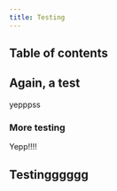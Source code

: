 ```yaml
---
title: Testing
---
```


## Table of contents

## Again, a test

yepppss

### More testing

Yepp!!!!

## Testingggggg
